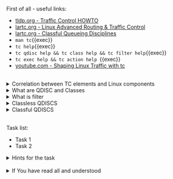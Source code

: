 First of all - useful links:

- [tldp.org - Traffic Control HOWTO](https://tldp.org/HOWTO/Traffic-Control-HOWTO/overview.html)
- [lartc.org - Linux Advanced Routing & Traffic Control](https://lartc.org/)
- [lartc.org - Classful Queueing Disciplines](https://lartc.org/howto/lartc.qdisc.classful.html)
- `man tc`{{exec}}
- `tc help`{{exec}}
- `tc qdisc help && tc class help && tc filter help`{{exec}}
- `tc exec help && tc action help `{{exec}}
- [youtube.com - Shaping Linux Traffic with tc](https://www.youtube.com/watch?v=Ylf4J736JIg)
<br>
<details><summary>Correlation between TC elements and Linux components</summary>
<pre>
  <strong>shaping</strong>      - The 'class' offers shaping capabilities.
  <strong>scheduling</strong>   - A 'qdisc' is a scheduler. Schedulers can be simple such as the FIFO or complex, containing classes and other qdiscs, such as HTB.
  <strong>classifying</strong>  - The 'filter' object performs the classification through the agency of a classifier object. Strictly speaking, Linux classifiers cannot exist outside of a filter.
  <strong>policing</strong>     - A 'policer' exists in the Linux traffic control implementation only as part of a filter.
  <strong>dropping</strong>     - To drop traffic requires a 'filter' with a 'policer' which uses "drop" as an action.
  <strong>marking</strong>      - The 'dsmark qdisc' is used for marking.
</pre>
</details>
<details><summary>What are QDISC and Classes</summary>
<pre>
  QDISC is short for 'queueing discipline' and it is elementary to understanding traffic control.
  Whenever the kernel needs to send a packet to an interface, it is enqueued to the qdisc configured for that interface.
  Immediately afterwards, the kernel tries to get as many packets as possible from the qdisc, for giving them to the network adaptor driver.
  <br>
  Some qdiscs can contain classes, which contain further qdiscs - traffic may then be enqueued in any of the inner qdiscs, which are within the classes.
</pre>
</details>
<details><summary>What is filter</summary>
<pre>
  A filter is used by a classful qdisc to determine in which class a packet will be enqueued.
  <br>
  The available filters are:
  <strong>basic</strong>    - Filter packets based on an ematch expression. See tc-ematch(8) for details.
  <strong>bpf</strong>      - Filter packets using (e)BPF, see tc-bpf(8) for details.
  <strong>cgroup</strong>   - Filter packets based on the control group of their process. See tc-cgroup(8) for details.
  <strong>flow, flower</strong> - Flow-based classifiers, filtering packets based on their flow (identified by selectable keys). See tc-flow(8) and tc-flower(8) for details.
  <strong>fw</strong>       - Filter based on fwmark. Directly maps fwmark value to traffic class. See tc-fw(8).
  <strong>route</strong>    - Filter packets based on routing table. See tc-route(8) for details.
  <strong>rsvp</strong>     - Match Resource Reservation Protocol (RSVP) packets.
  <strong>tcindex</strong>  - Filter packets based on traffic control index. See tc-tcindex(8).
  <strong>u32</strong>      - Generic filtering on arbitrary packet data, assisted by syntax to abstract common operations. See tc-u32(8) for details.
  <strong>matchall</strong> - Traffic control filter that matches every packet. See tc-matchall(8) for details.
</pre>
</details>
<details><summary>Classless QDISCS</summary>
<pre>
  <strong>choke</strong>      - CHOKe (CHOose and Keep for responsive flows, CHOose and Kill for unresponsive flows) is a classless qdisc designed to both identify and penalize flows that monopolize the queue. CHOKe is a variation of RED, and the configuration is similar to RED.
  <strong>codel</strong>      - CoDel (Controlled Delay) is an adaptive "no-knobs" active queue management algorithm (AQM) scheme that was developed to address the shortcomings of RED and its variants.
  <strong>[p|b]fifo</strong>  - Simplest usable qdisc, pure First In, First Out behaviour. Limited in packets or in bytes.
  <strong>fq</strong>         - Fair Queue Scheduler realises TCP pacing and scales to millions of concurrent flows per qdisc.
  <strong>fq_codel</strong>   - Fair Queuing Controlled Delay is queuing discipline that combines Fair Queuing with the CoDel AQM scheme. FQ_Codel uses a stochastic model to classify incoming packets into different flows and is used to provide a fair share of the bandwidth to all the flows using the queue. Each such flow is managed by the CoDel queuing discipline. Reordering within a flow is avoided since Codel internally uses a FIFO queue.
  <strong>fq_pie</strong>     - FQ-PIE (Flow Queuing with Proportional Integral controller Enhanced) is a queuing discipline that combines Flow Queuing with the PIE AQM scheme. FQ-PIE uses a Jenkins hash function to classify incoming packets into different flows and is used to provide a fair share of the bandwidth to all the flows using the qdisc. Each such flow is managed by the PIE algorithm.
  <strong>gred</strong>       - Generalized Random Early Detection combines multiple RED queues in order to achieve multiple drop priorities. This is required to realize Assured Forwarding (RFC 2597).
  <strong>hhf</strong>        - Heavy-Hitter Filter differentiates between small flows and the opposite, heavy-hitters. The goal is to catch the heavy-hitters and move them to a separate queue with less priority so that bulk traffic does not affect the latency of critical traffic.
  <strong>ingress</strong>    - This is a special qdisc as it applies to incoming traffic on an interface, allowing for it to be filtered and policed.
  <strong>mqprio</strong>     - The Multiqueue Priority Qdisc is a simple queuing discipline that allows mapping traffic flows to hardware queue ranges using priorities and a configurable priority to traffic class mapping. A traffic class in this context is a set of contiguous qdisc classes which map 1:1 to a set of hardware exposed queues.
  <strong>multiq</strong>     - Multiqueue is a qdisc optimized for devices with multiple Tx queues. It has been added for hardware that wishes to avoid head-of-line blocking. It will cycle though the bands and verify that the hardware queue associated with the band is not stopped prior to dequeuing a packet.
  <strong>netem</strong>      - Network Emulator is an enhancement of the Linux traffic control facilities that allow one to add delay, packet loss, duplication and more other characteristics to packets outgoing from a selected network interface.
  <strong>pfifo_fast</strong> - Standard qdisc for 'Advanced Router' enabled kernels. Consists of a three-band queue which honors Type of Service flags, as well as the priority that may be assigned to a packet.
  <strong>pie</strong>        - Proportional Integral controller-Enhanced (PIE) is a control theoretic active queue management scheme. It is based on the proportional integral controller but aims to control delay.
  <strong>red</strong>        - Random Early Detection simulates physical congestion by randomly dropping packets when nearing configured bandwidth allocation. Well suited to very large bandwidth applications.
  <strong>sfb</strong>        - Stochastic Fair Blue is a classless qdisc to manage congestion based on packet loss and link utilization history while trying to prevent non-responsive flows (i.e. flows that do not react to congestion marking or dropped packets) from impacting performance of responsive flows. Unlike RED, where the marking probability has to be configured, BLUE tries to determine the ideal marking probability automatically.
  <strong>sfq</strong>        - Stochastic Fairness Queueing reorders queued traffic so each 'session' gets to send a packet in turn.
  <strong>tbf</strong>        - The Token Bucket Filter is suited for slowing traffic down to a precisely configured rate. Scales well to large bandwidths.
</pre>
</details>
<details><summary>Classful QDISCS</summary>
<pre>
  <strong>ATM</strong>    - Map flows to virtual circuits of an underlying asynchronous transfer mode device.
  <strong>CBQ</strong>    - Class Based Queueing implements a rich linksharing hierarchy of classes. It contains shaping elements as well as prioritizing capabilities. Shaping is performed using link idle time calculations based on average packet size and underlying link bandwidth. The latter may be ill-defined for some interfaces.
  <strong>DRR</strong>    - The Deficit Round Robin Scheduler is a more flexible replacement for Stochastic Fairness Queuing. Unlike SFQ, there are no built-in queues -- you need to add classes and then set up filters to classify packets accordingly. This can be useful e.g. for using RED qdiscs with different settings for particular traffic. There is no default class -- if a packet cannot be classified, it is dropped.
  <strong>DSMARK</strong> - Classify packets based on TOS field, change TOS field of packets based on classification.
  <strong>ETS</strong>    - The ETS qdisc is a queuing discipline that merges functionality of PRIO and DRR qdiscs in one scheduler. ETS makes it easy to configure a set of strict and bandwidth-sharing bands to implement the transmission selection described in 802.1Qaz.
  <strong>HFSC</strong>   - Hierarchical Fair Service Curve guarantees precise bandwidth and delay allocation for leaf classes and allocates excess bandwidth fairly. Unlike HTB, it makes use of packet dropping to achieve low delays which interactive sessions benefit from.
  <strong>HTB</strong>    - The Hierarchy Token Bucket implements a rich linksharing hierarchy of classes with an emphasis on conforming to existing practices. HTB facilitates guaranteeing bandwidth to classes, while also allowing specification of upper limits to inter-class sharing. It contains shaping elements, based on TBF and can prioritize classes.
  <strong>PRIO</strong>   - The PRIO qdisc is a non-shaping container for a configurable number of classes which are dequeued in order. This allows for easy prioritization of traffic, where lower classes are only able to send if higher ones have no packets available. To facilitate configuration, Type Of Service bits are honored by default.
  <strong>QFQ</strong>    - Quick Fair Queueing is an O(1) scheduler that provides near-optimal guarantees, and is the first to achieve that goal with a constant cost also with respect to the number of groups and the packet length. The QFQ algorithm has no loops, and uses very simple instructions and data structures that lend themselves very well to a hardware implementation.
</pre>
</details>
<br>

Task list:
- Task 1
- Task 2

<details><summary>Hints for the task</summary>
<pre>
<strong>Task 1:</strong>
  $ cmd1
  $ echo ${string:7:3}
<br>
<strong>Task 2:</strong>
  $ echo ${#string}
  $ string=
</pre>
</details>
<br>
<details><summary>If You have read all and understood</summary>
<pre>
`touch IReadAllAndUndnderstood`{{exec}}
</pre>
